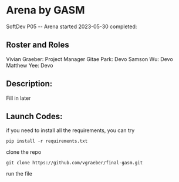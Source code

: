 # Arena by GASM
SoftDev
P05 -- Arena
started 2023-05-30
completed: 

## Roster and Roles

Vivian Graeber: Project Manager
Gitae Park: Devo
Samson Wu: Devo
Matthew Yee: Devo

## Description:

Fill in later

## Launch Codes:

if you need to install all the requirements, you can try
```
pip install -r requirements.txt
```
clone the repo
```
git clone https://github.com/vgraeber/final-gasm.git  
```
run the file

